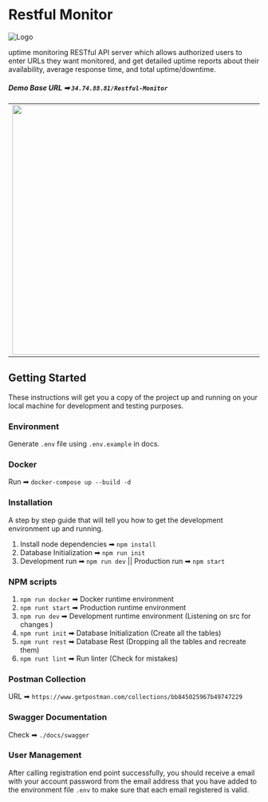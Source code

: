 # Restful Monitor

![Logo](https://i.ibb.co/ykhz8Q7/logo.png)

uptime monitoring RESTful API server which allows authorized users to enter URLs they want monitored, and get detailed uptime reports about their availability, average response time, and total uptime/downtime.

##### Demo Base URL ➡ `34.74.88.81/Restful-Monitor`

<table border="0">
  <tr>
    <td>
      <img
        src="https://i.ibb.co/PW6XGtm/registration.png"
        height="500px"
        width="500px"
      />
    </td>
    <td>
      <img
        src="https://i.ibb.co/FhBzTD7/status.png"
        height="500px"
        width="500px"
      />
    </td>
  </tr>
</table>

## Getting Started

These instructions will get you a copy of the project up and running on your local machine for development and testing purposes.

### Environment

Generate `.env` file using `.env.example` in docs.

### Docker

Run ➡ `docker-compose up --build -d`

### Installation

A step by step guide that will tell you how to get the development environment up and running.

1. Install node dependencies ➡ `npm install`
2. Database Initialization ➡ `npm run init`
3. Development run ➡ `npm run dev` || Production run ➡ `npm start`

### NPM scripts

1. `npm run docker` ➡ Docker runtime environment
2. `npm runt start` ➡ Production runtime environment
3. `npm run dev` ➡ Development runtime environment (Listening on src for changes )
4. `npm runt init` ➡ Database Initialization (Create all the tables)
5. `npm runt rest` ➡ Database Rest (Dropping all the tables and recreate them)
6. `npm runt lint` ➡ Run linter (Check for mistakes)

### Postman Collection

URL ➡ `https://www.getpostman.com/collections/bb845025967b49747229`

### Swagger Documentation

Check ➡ `./docs/swagger`

### User Management

After calling registration end point successfully, you should receive a email with your account password from the email address that you have added to the environment file `.env` to make sure that each email registered is valid.
